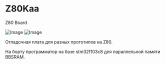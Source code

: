 # Z80Kaa
Z80 Board

![Image](./Foto/Prototype/top.png)
![Image](./Foto/Prototype/bot.png)

Отладочная плата для разных прототипов на Z80.

На борту программатор на базе stm32f103c8 для параллельной памяти BBSRAM.

